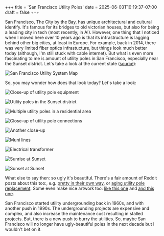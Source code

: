 +++
title = 'San Francisco Utility Poles'
date = 2025-06-03T10:19:37-07:00
draft = false
+++

San Francisco, The City by the Bay, has unique architectural and cultural
identify. It's famous for its bridges to old victorian houses, but also for
being a leading city in tech (most recently, in AI). However, one thing that
I noticed when I moved here over 10 years ago is that its infrastructure is
lagging behind other big cities, at least in Europe. For example, back in 2014,
there was very limited fiber optics infrastucture, but things look much better
today (although, I'm still stuck with cable internet). But what is even more
fascinating to me is amount of utility poles in San Francisco, especially
near the Sunset district. Let's take a look at the current state
([source](https://sfpublicworks.org/services/utility-undergrounding-information)):

![San Francisco Utility System Map](/img/sf_utility_poles/utility_system_map.jpg)

So, you may wonder how does that look today? Let's take a look:

![Close-up of utility pole equipment](/img/sf_utility_poles/IMG_20171022_124330.jpg)

![Utility poles in the Sunset district](/img/sf_utility_poles/img_3769_1.jpg)

![Multiple utility poles in a residential area](/img/sf_utility_poles/img_3771_1.jpg)

![Close-up of utility pole connections](/img/sf_utility_poles/PXL_20250220_005820815.jpg)

![Another close-up](/img/sf_utility_poles/PXL_20250602_222444547.jpg)

![Muni lines](/img/sf_utility_poles/PXL_20250406_192433224.MP.jpg)

![Electrical transformer](/img/sf_utility_poles/PXL_20250220_005630961.jpg)

![Sunrise at Sunset](/img/sf_utility_poles/poles_img_4095.jpg)

![Sunset at Sunset](/img/sf_utility_poles/PXL_20241007_015408910.jpg)

What else to say then: so ugly it's beautiful. There's a fair amount of Reddit posts
about this too:, e.g.
[pretty in their own way](https://www.reddit.com/r/sanfrancisco/comments/1cv2m3w/some_folks_dont_like_the_power_lines_but_i_think/), 
or
[aging utility pole replacement](https://www.reddit.com/r/sanfrancisco/comments/m57iqx/pge_replaced_the_aging_utility_pole_in_front_of/).
Some even make nice artwork too:
[like this one](https://www.reddit.com/r/sanfrancisco/comments/nd6fj9/phone_poles_of_the_central_sunset/)
and
[and this one](https://www.reddit.com/r/sanfrancisco/comments/1128q1k/utility_poles_of_the_sunset_part_ii/).

San Francisco started utility undergrounding back in 1960s, and with another
push in 1990s. The undergrounding projects are expensive and complex, and also
increase the maintenance cost resulting in stalled projects. But, there is a
new push to burry the utilities. So, maybe San Francisco will no longer have
ugly-beautiful poles in the next decade but I wouldn't bet on it.
